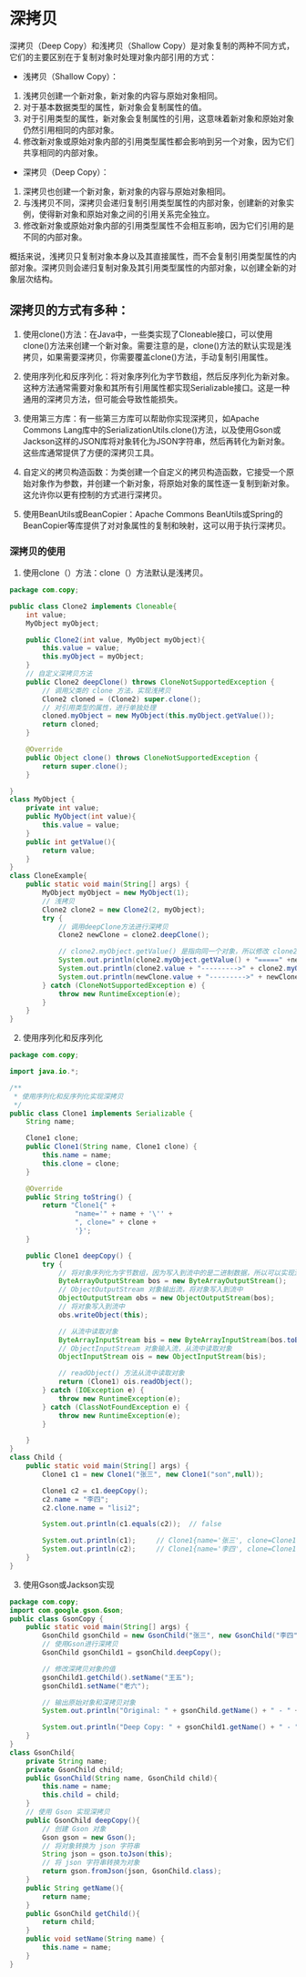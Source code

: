 # 深拷贝
深拷贝（Deep Copy）和浅拷贝（Shallow Copy）是对象复制的两种不同方式，它们的主要区别在于复制对象时处理对象内部引用的方式：

- 浅拷贝（Shallow Copy）：

1. 浅拷贝创建一个新对象，新对象的内容与原始对象相同。
2. 对于基本数据类型的属性，新对象会复制属性的值。
3. 对于引用类型的属性，新对象会复制属性的引用，这意味着新对象和原始对象仍然引用相同的内部对象。
4. 修改新对象或原始对象内部的引用类型属性都会影响到另一个对象，因为它们共享相同的内部对象。
- 深拷贝（Deep Copy）：

1. 深拷贝也创建一个新对象，新对象的内容与原始对象相同。
2. 与浅拷贝不同，深拷贝会递归复制引用类型属性的内部对象，创建新的对象实例，使得新对象和原始对象之间的引用关系完全独立。
3. 修改新对象或原始对象内部的引用类型属性不会相互影响，因为它们引用的是不同的内部对象。

概括来说，浅拷贝只复制对象本身以及其直接属性，而不会复制引用类型属性的内部对象。深拷贝则会递归复制对象及其引用类型属性的内部对象，以创建全新的对象层次结构。
## 深拷贝的方式有多种：
1. 使用clone()方法：在Java中，一些类实现了Cloneable接口，可以使用clone()方法来创建一个新对象。需要注意的是，clone()方法的默认实现是浅拷贝，如果需要深拷贝，你需要覆盖clone()方法，手动复制引用属性。

2. 使用序列化和反序列化：将对象序列化为字节数组，然后反序列化为新对象。这种方法通常需要对象和其所有引用属性都实现Serializable接口。这是一种通用的深拷贝方法，但可能会导致性能损失。

3. 使用第三方库：有一些第三方库可以帮助你实现深拷贝，如Apache Commons Lang库中的SerializationUtils.clone()方法，以及使用Gson或Jackson这样的JSON库将对象转化为JSON字符串，然后再转化为新对象。这些库通常提供了方便的深拷贝工具。

4. 自定义的拷贝构造函数：为类创建一个自定义的拷贝构造函数，它接受一个原始对象作为参数，并创建一个新对象，将原始对象的属性逐一复制到新对象。这允许你以更有控制的方式进行深拷贝。

5. 使用BeanUtils或BeanCopier：Apache Commons BeanUtils或Spring的BeanCopier等库提供了对对象属性的复制和映射，这可以用于执行深拷贝。
### 深拷贝的使用
1. 使用clone（）方法：clone（）方法默认是浅拷贝。
```java
package com.copy;

public class Clone2 implements Cloneable{
    int value;
    MyObject myObject;

    public Clone2(int value, MyObject myObject){
        this.value = value;
        this.myObject = myObject;
    }
    // 自定义深拷贝方法
    public Clone2 deepClone() throws CloneNotSupportedException {
        // 调用父类的 clone 方法，实现浅拷贝
        Clone2 cloned = (Clone2) super.clone();
        // 对引用类型的属性，进行单独处理
        cloned.myObject = new MyObject(this.myObject.getValue());
        return cloned;
    }

    @Override
    public Object clone() throws CloneNotSupportedException {
        return super.clone();
    }

}
class MyObject {
    private int value;
    public MyObject(int value){
        this.value = value;
    }
    public int getValue(){
        return value;
    }
}
class CloneExample{
    public static void main(String[] args) {
        MyObject myObject = new MyObject(1);
        // 浅拷贝
        Clone2 clone2 = new Clone2(2, myObject);
        try {
            // 调用deepClone方法进行深拷贝
            Clone2 newClone = clone2.deepClone();

            // clone2.myObject.getValue() 是指向同一个对象，所以修改 clone2.myObject.getValue() 的值，newClone.myObject.getValue() 的值也会改变
            System.out.println(clone2.myObject.getValue() + "=====" +newClone.myObject.getValue()); // 1=====1
            System.out.println(clone2.value + "--------->" + clone2.myObject);      // 2--------->com.copy.MyObject@3941a79c
            System.out.println(newClone.value + "--------->" + newClone.myObject);  // 2--------->com.copy.MyObject@6d03e736
        } catch (CloneNotSupportedException e) {
            throw new RuntimeException(e);
        }
    }
}
```
2. 使用序列化和反序列化
```java
package com.copy;

import java.io.*;

/**
 * 使用序列化和反序列化实现深拷贝
 */
public class Clone1 implements Serializable {
    String name;

    Clone1 clone;
    public Clone1(String name, Clone1 clone) {
        this.name = name;
        this.clone = clone;
    }

    @Override
    public String toString() {
        return "Clone1{" +
                "name='" + name + '\'' +
                ", clone=" + clone +
                '}';
    }

    public Clone1 deepCopy() {
        try {
            // 将对象序列化为字节数组，因为写入到流中的是二进制数据，所以可以实现深拷贝
            ByteArrayOutputStream bos = new ByteArrayOutputStream();
            // ObjectOutputStream 对象输出流，将对象写入到流中
            ObjectOutputStream obs = new ObjectOutputStream(bos);
            // 将对象写入到流中
            obs.writeObject(this);

            // 从流中读取对象
            ByteArrayInputStream bis = new ByteArrayInputStream(bos.toByteArray());
            // ObjectInputStream 对象输入流，从流中读取对象
            ObjectInputStream ois = new ObjectInputStream(bis);

            // readObject() 方法从流中读取对象
            return (Clone1) ois.readObject();
        } catch (IOException e) {
            throw new RuntimeException(e);
        } catch (ClassNotFoundException e) {
            throw new RuntimeException(e);
        }

    }
}
class Child {
    public static void main(String[] args) {
        Clone1 c1 = new Clone1("张三", new Clone1("son",null));

        Clone1 c2 = c1.deepCopy();
        c2.name = "李四";
        c2.clone.name = "lisi2";

        System.out.println(c1.equals(c2));  // false

        System.out.println(c1);     // Clone1{name='张三', clone=Clone1{name='son', clone=null}}
        System.out.println(c2);     // Clone1{name='李四', clone=Clone1{name='lisi2', clone=null}}
    }
}
```
3. 使用Gson或Jackson实现
```java
package com.copy;
import com.google.gson.Gson;
public class GsonCopy {
    public static void main(String[] args) {
        GsonChild gsonChild = new GsonChild("张三", new GsonChild("李四", null));
        // 使用Gson进行深拷贝
        GsonChild gsonChild1 = gsonChild.deepCopy();

        // 修改深拷贝对象的值
        gsonChild1.getChild().setName("王五");
        gsonChild1.setName("老六");

        // 输出原始对象和深拷贝对象
        System.out.println("Original: " + gsonChild.getName() + " - " + gsonChild.getChild().getName());// Original: 张三 - 李四

        System.out.println("Deep Copy: " + gsonChild1.getName() + " - " + gsonChild1.getChild().getName());// Deep Copy: 老六 - 王五
    }
}
class GsonChild{
    private String name;
    private GsonChild child;
    public GsonChild(String name, GsonChild child){
        this.name = name;
        this.child = child;
    }
    // 使用 Gson 实现深拷贝
    public GsonChild deepCopy(){
        // 创建 Gson 对象
        Gson gson = new Gson();
        // 将对象转换为 json 字符串
        String json = gson.toJson(this);
        // 将 json 字符串转换为对象
        return gson.fromJson(json, GsonChild.class);
    }
    public String getName(){
        return name;
    }
    public GsonChild getChild(){
        return child;
    }
    public void setName(String name) {
        this.name = name;
    }
}
```
